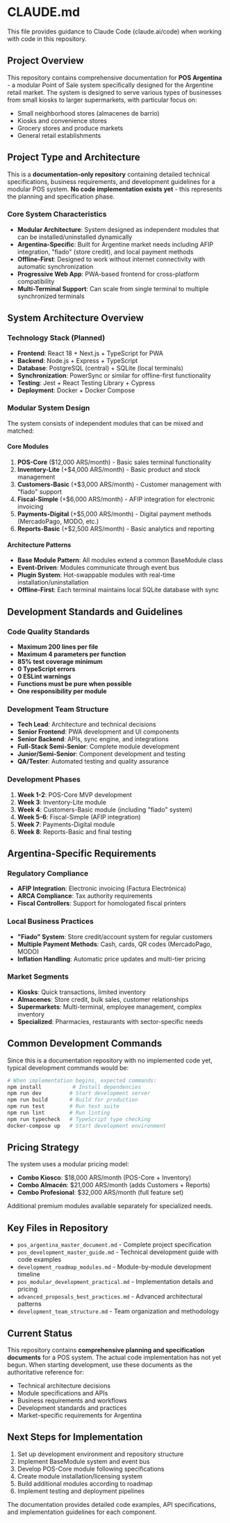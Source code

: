 # CLAUDE.md

This file provides guidance to Claude Code (claude.ai/code) when working with code in this repository.

## Project Overview

This repository contains comprehensive documentation for **POS Argentina** - a modular Point of Sale system specifically designed for the Argentine retail market. The system is designed to serve various types of businesses from small kiosks to larger supermarkets, with particular focus on:

- Small neighborhood stores (almacenes de barrio)
- Kiosks and convenience stores
- Grocery stores and produce markets
- General retail establishments

## Project Type and Architecture

This is a **documentation-only repository** containing detailed technical specifications, business requirements, and development guidelines for a modular POS system. **No code implementation exists yet** - this represents the planning and specification phase.

### Core System Characteristics

- **Modular Architecture**: System designed as independent modules that can be installed/uninstalled dynamically
- **Argentina-Specific**: Built for Argentine market needs including AFIP integration, "fiado" (store credit), and local payment methods
- **Offline-First**: Designed to work without internet connectivity with automatic synchronization
- **Progressive Web App**: PWA-based frontend for cross-platform compatibility
- **Multi-Terminal Support**: Can scale from single terminal to multiple synchronized terminals

## System Architecture Overview

### Technology Stack (Planned)
- **Frontend**: React 18 + Next.js + TypeScript for PWA
- **Backend**: Node.js + Express + TypeScript
- **Database**: PostgreSQL (central) + SQLite (local terminals)
- **Synchronization**: PowerSync or similar for offline-first functionality
- **Testing**: Jest + React Testing Library + Cypress
- **Deployment**: Docker + Docker Compose

### Modular System Design

The system consists of independent modules that can be mixed and matched:

#### Core Modules
1. **POS-Core** ($12,000 ARS/month) - Basic sales terminal functionality
2. **Inventory-Lite** (+$4,000 ARS/month) - Basic product and stock management
3. **Customers-Basic** (+$3,000 ARS/month) - Customer management with "fiado" support
4. **Fiscal-Simple** (+$6,000 ARS/month) - AFIP integration for electronic invoicing
5. **Payments-Digital** (+$5,000 ARS/month) - Digital payment methods (MercadoPago, MODO, etc.)
6. **Reports-Basic** (+$2,500 ARS/month) - Basic analytics and reporting

#### Architecture Patterns
- **Base Module Pattern**: All modules extend a common BaseModule class
- **Event-Driven**: Modules communicate through event bus
- **Plugin System**: Hot-swappable modules with real-time installation/uninstallation
- **Offline-First**: Each terminal maintains local SQLite database with sync

## Development Standards and Guidelines

### Code Quality Standards
- **Maximum 200 lines per file**
- **Maximum 4 parameters per function**
- **85% test coverage minimum**
- **0 TypeScript errors**
- **0 ESLint warnings**
- **Functions must be pure when possible**
- **One responsibility per module**

### Development Team Structure
- **Tech Lead**: Architecture and technical decisions
- **Senior Frontend**: PWA development and UI components
- **Senior Backend**: APIs, sync engine, and integrations
- **Full-Stack Semi-Senior**: Complete module development
- **Junior/Semi-Senior**: Component development and testing
- **QA/Tester**: Automated testing and quality assurance

### Development Phases
1. **Week 1-2**: POS-Core MVP development
2. **Week 3**: Inventory-Lite module
3. **Week 4**: Customers-Basic module (including "fiado" system)
4. **Week 5-6**: Fiscal-Simple (AFIP integration)
5. **Week 7**: Payments-Digital module
6. **Week 8**: Reports-Basic and final testing

## Argentina-Specific Requirements

### Regulatory Compliance
- **AFIP Integration**: Electronic invoicing (Factura Electrónica)
- **ARCA Compliance**: Tax authority requirements
- **Fiscal Controllers**: Support for homologated fiscal printers

### Local Business Practices
- **"Fiado" System**: Store credit/account system for regular customers
- **Multiple Payment Methods**: Cash, cards, QR codes (MercadoPago, MODO)
- **Inflation Handling**: Automatic price updates and multi-tier pricing

### Market Segments
- **Kiosks**: Quick transactions, limited inventory
- **Almacenes**: Store credit, bulk sales, customer relationships  
- **Supermarkets**: Multi-terminal, employee management, complex inventory
- **Specialized**: Pharmacies, restaurants with sector-specific needs

## Common Development Commands

Since this is a documentation repository with no implemented code yet, typical development commands would be:

```bash
# When implementation begins, expected commands:
npm install          # Install dependencies
npm run dev         # Start development server
npm run build       # Build for production
npm run test        # Run test suite
npm run lint        # Run linting
npm run typecheck   # TypeScript type checking
docker-compose up   # Start development environment
```

## Pricing Strategy

The system uses a modular pricing model:
- **Combo Kiosco**: $18,000 ARS/month (POS-Core + Inventory)
- **Combo Almacén**: $21,000 ARS/month (adds Customers + Reports)
- **Combo Profesional**: $32,000 ARS/month (full feature set)

Additional premium modules available separately for specialized needs.

## Key Files in Repository

- `pos_argentina_master_document.md` - Complete project specification
- `pos_development_master_guide.md` - Technical development guide with code examples
- `development_roadmap_modules.md` - Module-by-module development timeline
- `pos_modular_development_practical.md` - Implementation details and pricing
- `advanced_proposals_best_practices.md` - Advanced architectural patterns
- `development_team_structure.md` - Team organization and methodology

## Current Status

This repository contains **comprehensive planning and specification documents** for a POS system. The actual code implementation has not yet begun. When starting development, use these documents as the authoritative reference for:

- Technical architecture decisions
- Module specifications and APIs
- Business requirements and workflows  
- Development standards and practices
- Market-specific requirements for Argentina

## Next Steps for Implementation

1. Set up development environment and repository structure
2. Implement BaseModule system and event bus
3. Develop POS-Core module following specifications
4. Create module installation/licensing system
5. Build additional modules according to roadmap
6. Implement testing and deployment pipelines

The documentation provides detailed code examples, API specifications, and implementation guidelines for each component.